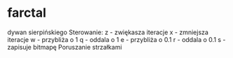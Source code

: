 # farctal
dywan sierpińskiego 
Sterowanie:
z - zwiękasza iteracje 
x - zmniejsza iteracje
w - przybliża o 1
q - oddala o 1
e - przybliża o 0.1
r - oddala o 0.1
s - zapisuje bitmapę
Poruszanie strzałkami
